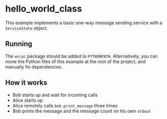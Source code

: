 # hello_world_class

This example implements a basic one-way message sending 
service with a `ServiceState` object.

## Running

The `wsrpc` package should be added to `PYTHONPATH`.
Alternatively, you can move the Python files of this example
at the root of the project, and manually fix dependencies. 

## How it works

- Bob starts up and wait for incoming calls
- Alice starts up
- Alice remotely calls `bob.print_message` three times
- Bob prints the message and the message count on his own `stdout`